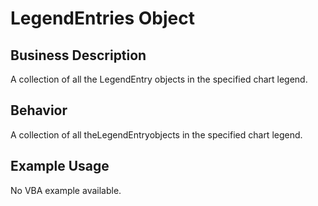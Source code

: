 # LegendEntries Object

## Business Description
A collection of all the LegendEntry objects in the specified chart legend.

## Behavior
A collection of all theLegendEntryobjects in the specified chart legend.

## Example Usage
No VBA example available.